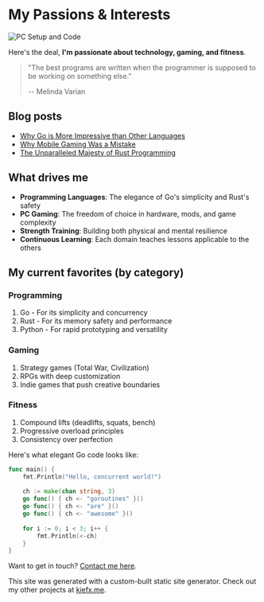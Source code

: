 # My Passions & Interests

![PC Setup and Code](/images/tolkien.png)

Here's the deal, **I'm passionate about technology, gaming, and fitness**.

> "The best programs are written when the programmer is supposed to be working on something else."
>
> -- Melinda Varian

## Blog posts

- [Why Go is More Impressive than Other Languages](/blog/glorfindel)
- [Why Mobile Gaming Was a Mistake](/blog/tom)
- [The Unparalleled Majesty of Rust Programming](/blog/majesty)

## What drives me

- **Programming Languages**: The elegance of Go's simplicity and Rust's safety
- **PC Gaming**: The freedom of choice in hardware, mods, and game complexity
- **Strength Training**: Building both physical and mental resilience
- **Continuous Learning**: Each domain teaches lessons applicable to the others

## My current favorites (by category)

### Programming

1. Go - For its simplicity and concurrency
2. Rust - For its memory safety and performance
3. Python - For rapid prototyping and versatility

### Gaming

1. Strategy games (Total War, Civilization)
2. RPGs with deep customization
3. Indie games that push creative boundaries

### Fitness

1. Compound lifts (deadlifts, squats, bench)
2. Progressive overload principles
3. Consistency over perfection

Here's what elegant Go code looks like:

```go
func main() {
    fmt.Println("Hello, concurrent world!")
    
    ch := make(chan string, 3)
    go func() { ch <- "goroutines" }()
    go func() { ch <- "are" }()
    go func() { ch <- "awesome" }()
    
    for i := 0; i < 3; i++ {
        fmt.Println(<-ch)
    }
}
```

Want to get in touch? [Contact me here](/contact).

This site was generated with a custom-built static site generator. Check out my other projects at [kiefx.me](https://kiefx.me/).
